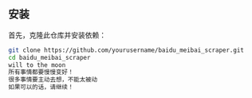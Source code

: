 
## 安装

首先，克隆此仓库并安装依赖：

```bash
git clone https://github.com/yourusername/baidu_meibai_scraper.git
cd baidu_meibai_scraper
will to the moon
所有事情都要慢慢变好！
很多事情要主动去想，不能太被动
如果可以的话，请继续！
